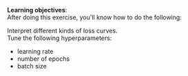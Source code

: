 **Learning objectives**:  
After doing this exercise, you'll know how to do the following:  

Interpret different kinds of loss curves.  
Tune the following hyperparameters:  
- learning rate  
- number of epochs  
- batch size  
